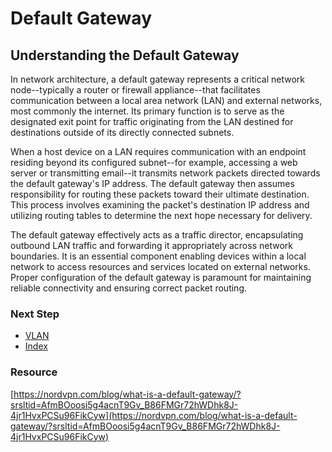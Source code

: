 # Default Gateway

## Understanding the Default Gateway
In network architecture, a default gateway represents a critical network node--typically a router or firewall appliance--that facilitates communication between a local area network (LAN) and external networks, most commonly the internet. Its primary function is to serve as the designated exit point for traffic originating from the LAN destined for destinations outside of its directly connected subnets.

When a host device on a LAN requires communication with an endpoint residing beyond its configured subnet--for example, accessing a web server or transmitting email--it transmits network packets directed towards the default gateway's IP address. The default gateway then assumes responsibility for routing these packets toward their ultimate destination. This process involves examining the packet's destination IP address and utilizing routing tables to determine the next hope necessary for delivery.

The default gateway effectively acts as a traffic director, encapsulating outbound LAN traffic and forwarding it appropriately across network boundaries. It is an essential component enabling devices within a local network to access resources and services located on external networks. Proper configuration of the default gateway is paramount for maintaining reliable connectivity and ensuring correct packet routing.

### Next Step
- [VLAN]()
- [Index](https://github.com/Sisu-Sus/CyberSec-RoadMap/blob/main/index.md)

### Resource
[https://nordvpn.com/blog/what-is-a-default-gateway/?srsltid=AfmBOoosi5g4acnT9Gv_B86FMGr72hWDhk8J-4jr1HvxPCSu96FikCyw](https://nordvpn.com/blog/what-is-a-default-gateway/?srsltid=AfmBOoosi5g4acnT9Gv_B86FMGr72hWDhk8J-4jr1HvxPCSu96FikCyw)
